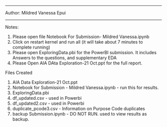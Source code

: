 ****************************
Author: Mildred Vanessa Epui
****************************

Notes:
1. Please open file Notebook For Submission- Mildred Vanessa.ipynb
2. Click on restart kernel and run all (it will take about 7 minutes to complete running)
3. Please open ExploringData.pbi for the PowerBI submission. It includes Answers to the questions, and supplementary EDA
4. Please Open AIA DAta Exploration-21 Oct.ppt for the full report. 


Files Created
1. AIA Data Exploration-21 Oct.ppt
2. Notebook for Submission - Mildred Vanessa.ipynb - run this for results. 
3. ExploringData.pbi
4. df_updated.csv - used in Powerbi
5. df_updated2.csv - used in Powerbi
6. duplicate_pcode3.csv - Information on Purpose Code duplicates
7. backup Submission.ipynb - DO NOT RUN. used to view results as backup. 
